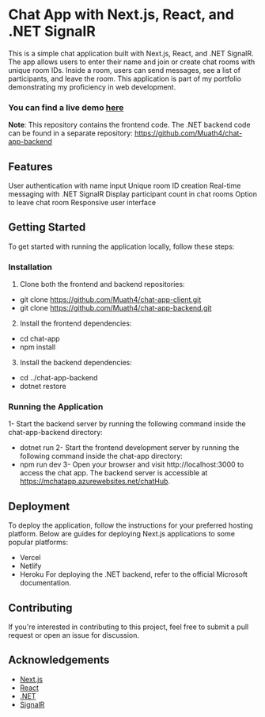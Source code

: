 # Chat App with Next.js, React, and .NET SignalR
This is a simple chat application built with Next.js, React, and .NET SignalR. The app allows users to enter their name and join or create chat rooms with unique room IDs. Inside a room, users can send messages, see a list of participants, and leave the room. This application is part of my portfolio demonstrating my proficiency in web development.

### You can find a live demo [here](https://muath4.github.io/) 

**Note**: This repository contains the frontend code. The .NET backend code can be found in a separate repository: https://github.com/Muath4/chat-app-backend

## Features
User authentication with name input
Unique room ID creation
Real-time messaging with .NET SignalR
Display participant count in chat rooms
Option to leave chat room
Responsive user interface
## Getting Started
To get started with running the application locally, follow these steps:

### Installation
1. Clone both the frontend and backend repositories:
- git clone https://github.com/Muath4/chat-app-client.git
- git clone https://github.com/Muath4/chat-app-backend.git
2. Install the frontend dependencies:
- cd chat-app
- npm install
3. Install the backend dependencies:
- cd ../chat-app-backend
- dotnet restore

### Running the Application
1- Start the backend server by running the following command inside the chat-app-backend directory:
- dotnet run
2- Start the frontend development server by running the following command inside the chat-app directory:
- npm run dev
3- Open your browser and visit http://localhost:3000 to access the chat app. The backend server is accessible at https://mchatapp.azurewebsites.net/chatHub.

## Deployment
To deploy the application, follow the instructions for your preferred hosting platform. Below are guides for deploying Next.js applications to some popular platforms:

- Vercel
- Netlify
- Heroku
For deploying the .NET backend, refer to the official Microsoft documentation.

## Contributing
If you're interested in contributing to this project, feel free to submit a pull request or open an issue for discussion.

## Acknowledgements
- [Next.js](https://nextjs.org/)
- [React](https://react.dev/)
- [.NET](https://dotnet.microsoft.com/en-us/)
- [SignalR](https://learn.microsoft.com/en-us/aspnet/signalr/)

